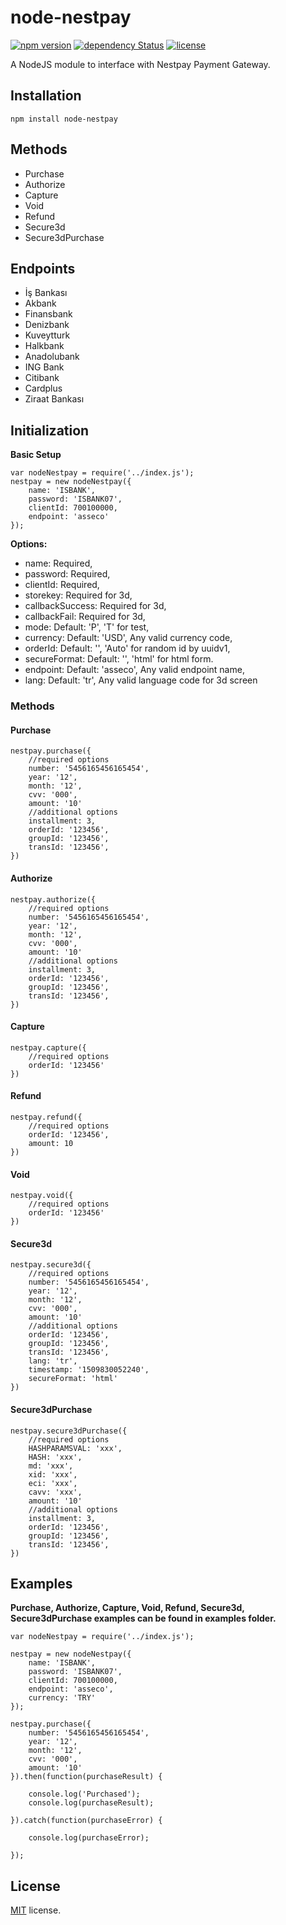 # node-nestpay
[![npm version](https://badge.fury.io/js/node-nestpay.svg)](https://badge.fury.io/js/node-nestpay) 
[![dependency Status](https://david-dm.org/eraycetinay/node-nestpay.svg)](https://david-dm.org/eraycetinay/node-nestpay.svg)
[![license](https://img.shields.io/github/license/mashape/apistatus.svg)]()

A NodeJS module to interface with Nestpay Payment Gateway.

## Installation
```
npm install node-nestpay
```
## Methods
- Purchase
- Authorize
- Capture
- Void
- Refund
- Secure3d
- Secure3dPurchase
## Endpoints
- İş Bankası
- Akbank
- Finansbank
- Denizbank
- Kuveytturk
- Halkbank
- Anadolubank
- ING Bank
- Citibank
- Cardplus
- Ziraat Bankası
## Initialization
**Basic Setup**
```
var nodeNestpay = require('../index.js');
nestpay = new nodeNestpay({
    name: 'ISBANK',
    password: 'ISBANK07',
    clientId: 700100000,
    endpoint: 'asseco'
});
```
**Options:**
- name: Required,
- password: Required,
- clientId: Required,
- storekey: Required for 3d,
- callbackSuccess: Required for 3d,
- callbackFail: Required for 3d,
- mode: Default: 'P', 'T' for test,
- currency: Default: 'USD', Any valid currency code, 
- orderId: Default: '', 'Auto' for random id by uuidv1,
- secureFormat: Default: '', 'html' for html form.
- endpoint: Default: 'asseco', Any valid endpoint name,
- lang: Default: 'tr', Any valid language code for 3d screen

### Methods
#### Purchase
```
nestpay.purchase({
    //required options
    number: '5456165456165454',
    year: '12',
    month: '12',
    cvv: '000',
    amount: '10'
    //additional options
    installment: 3,
    orderId: '123456',
    groupId: '123456',
    transId: '123456',           
})
```
#### Authorize
```
nestpay.authorize({
    //required options
    number: '5456165456165454',
    year: '12',
    month: '12',
    cvv: '000',
    amount: '10'
    //additional options
    installment: 3,
    orderId: '123456',
    groupId: '123456',
    transId: '123456',           
})
```
#### Capture
```
nestpay.capture({
    //required options
    orderId: '123456'       
})
```
#### Refund
```
nestpay.refund({
    //required options
    orderId: '123456',
    amount: 10
})
```
#### Void
```
nestpay.void({
    //required options
    orderId: '123456'       
})
```
#### Secure3d
```
nestpay.secure3d({
    //required options
    number: '5456165456165454',
    year: '12',
    month: '12',
    cvv: '000',
    amount: '10'
    //additional options 
    orderId: '123456',
    groupId: '123456',
    transId: '123456',    
    lang: 'tr',
    timestamp: '1509830052240',
    secureFormat: 'html'
})
```
#### Secure3dPurchase
```
nestpay.secure3dPurchase({
    //required options
    HASHPARAMSVAL: 'xxx',
    HASH: 'xxx',
    md: 'xxx',
    xid: 'xxx',
    eci: 'xxx',
    cavv: 'xxx',
    amount: '10'
    //additional options
    installment: 3,
    orderId: '123456',
    groupId: '123456',
    transId: '123456',           
})
```
## Examples
**Purchase, Authorize, Capture, Void, Refund, Secure3d, Secure3dPurchase examples can be found in examples folder.**
```
var nodeNestpay = require('../index.js');

nestpay = new nodeNestpay({
    name: 'ISBANK',
    password: 'ISBANK07',
    clientId: 700100000,
    endpoint: 'asseco',
    currency: 'TRY'
});

nestpay.purchase({
    number: '5456165456165454',
    year: '12',
    month: '12',
    cvv: '000',
    amount: '10'
}).then(function(purchaseResult) {

    console.log('Purchased');
    console.log(purchaseResult);

}).catch(function(purchaseError) {

    console.log(purchaseError);

});
```
## License
[MIT](LICENSE) license.
